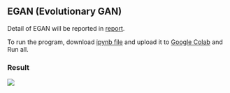## EGAN (Evolutionary GAN)

Detail of EGAN will be reported in [report](report.pdf).

To run the program, download [ipynb file](EGAN.ipynb) and upload it to [Google Colab](https://colab.research.google.com/notebooks/) and Run all.

### Result

<img src="![](imgs/result.png)">